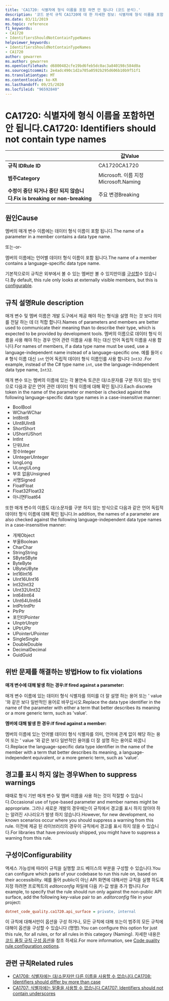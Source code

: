 ```yaml
---
title: 'CA1720: 식별자에 형식 이름을 포함 하면 안 됩니다 (코드 분석).'
description: '코드 분석 규칙 CA1720에 대 한 자세한 정보: 식별자에 형식 이름을 포함 하면 안 됩니다.'
ms.date: 03/11/2019
ms.topic: reference
f1_keywords:
- CA1720
- IdentifiersShouldNotContainTypeNames
helpviewer_keywords:
- IdentifiersShouldNotContainTypeNames
- CA1720
author: gewarren
ms.author: gewarren
ms.openlocfilehash: d6800482cfe19bd6feb5dc0ac3a840198c584d0a
ms.sourcegitcommit: 2e4adc490c1d2a705a0592b295d606b10b9f51f1
ms.translationtype: MT
ms.contentlocale: ko-KR
ms.lasthandoff: 09/25/2020
ms.locfileid: "96592840"
---
```

# <a name="ca1720-identifiers-should-not-contain-type-names"></a><span data-ttu-id="c0289-103">CA1720: 식별자에 형식 이름을 포함하면 안 됩니다.</span><span class="sxs-lookup"><span data-stu-id="c0289-103">CA1720: Identifiers should not contain type names</span></span>

| | <span data-ttu-id="c0289-104">값</span><span class="sxs-lookup"><span data-stu-id="c0289-104">Value</span></span> |
|-|-|
| <span data-ttu-id="c0289-105">**규칙 ID**</span><span class="sxs-lookup"><span data-stu-id="c0289-105">**Rule ID**</span></span> |<span data-ttu-id="c0289-106">CA1720</span><span class="sxs-lookup"><span data-stu-id="c0289-106">CA1720</span></span>|
| <span data-ttu-id="c0289-107">**범주**</span><span class="sxs-lookup"><span data-stu-id="c0289-107">**Category**</span></span> |<span data-ttu-id="c0289-108">Microsoft. 이름 지정</span><span class="sxs-lookup"><span data-stu-id="c0289-108">Microsoft.Naming</span></span>|
| <span data-ttu-id="c0289-109">**수정이 중단 되거나 중단 되지 않습니다.**</span><span class="sxs-lookup"><span data-stu-id="c0289-109">**Fix is breaking or non-breaking**</span></span> |<span data-ttu-id="c0289-110">주요 변경</span><span class="sxs-lookup"><span data-stu-id="c0289-110">Breaking</span></span>|

## <a name="cause"></a><span data-ttu-id="c0289-111">원인</span><span class="sxs-lookup"><span data-stu-id="c0289-111">Cause</span></span>

<span data-ttu-id="c0289-112">멤버의 매개 변수 이름에는 데이터 형식 이름이 포함 됩니다.</span><span class="sxs-lookup"><span data-stu-id="c0289-112">The name of a parameter in a member contains a data type name.</span></span>

<span data-ttu-id="c0289-113">또는</span><span class="sxs-lookup"><span data-stu-id="c0289-113">-or-</span></span>

<span data-ttu-id="c0289-114">멤버의 이름에는 언어별 데이터 형식 이름이 포함 됩니다.</span><span class="sxs-lookup"><span data-stu-id="c0289-114">The name of a member contains a language-specific data type name.</span></span>

<span data-ttu-id="c0289-115">기본적으로이 규칙은 외부에서 볼 수 있는 멤버만 볼 수 있지만이를 [구성할](#configurability)수 있습니다.</span><span class="sxs-lookup"><span data-stu-id="c0289-115">By default, this rule only looks at externally visible members, but this is [configurable](#configurability).</span></span>

## <a name="rule-description"></a><span data-ttu-id="c0289-116">규칙 설명</span><span class="sxs-lookup"><span data-stu-id="c0289-116">Rule description</span></span>

<span data-ttu-id="c0289-117">매개 변수 및 멤버 이름은 개발 도구에서 제공 해야 하는 형식을 설명 하는 것 보다 의미를 전달 하는 데 더 적합 합니다.</span><span class="sxs-lookup"><span data-stu-id="c0289-117">Names of parameters and members are better used to communicate their meaning than to describe their type, which is expected to be provided by development tools.</span></span> <span data-ttu-id="c0289-118">멤버의 이름으로 데이터 형식 이름을 사용 해야 하는 경우 언어 관련 이름을 사용 하는 대신 언어 독립적 이름을 사용 합니다.</span><span class="sxs-lookup"><span data-stu-id="c0289-118">For names of members, if a data type name must be used, use a language-independent name instead of a language-specific one.</span></span> <span data-ttu-id="c0289-119">예를 들어 c # 형식 이름 대신 `int` 언어 독립적 데이터 형식 이름인를 사용 합니다 `Int32` .</span><span class="sxs-lookup"><span data-stu-id="c0289-119">For example, instead of the C# type name `int`, use the language-independent data type name, `Int32`.</span></span>

<span data-ttu-id="c0289-120">매개 변수 또는 멤버의 이름에 있는 각 불연속 토큰은 대/소문자를 구분 하지 않는 방식으로 다음과 같은 언어 관련 데이터 형식 이름에 대해 확인 됩니다.</span><span class="sxs-lookup"><span data-stu-id="c0289-120">Each discrete token in the name of the parameter or member is checked against the following language-specific data type names in a case-insensitive manner:</span></span>

- <span data-ttu-id="c0289-121">Bool</span><span class="sxs-lookup"><span data-stu-id="c0289-121">Bool</span></span>
- <span data-ttu-id="c0289-122">WChar</span><span class="sxs-lookup"><span data-stu-id="c0289-122">WChar</span></span>
- <span data-ttu-id="c0289-123">Int8</span><span class="sxs-lookup"><span data-stu-id="c0289-123">Int8</span></span>
- <span data-ttu-id="c0289-124">UInt8</span><span class="sxs-lookup"><span data-stu-id="c0289-124">UInt8</span></span>
- <span data-ttu-id="c0289-125">Short</span><span class="sxs-lookup"><span data-stu-id="c0289-125">Short</span></span>
- <span data-ttu-id="c0289-126">UShort</span><span class="sxs-lookup"><span data-stu-id="c0289-126">UShort</span></span>
- <span data-ttu-id="c0289-127">Int</span><span class="sxs-lookup"><span data-stu-id="c0289-127">Int</span></span>
- <span data-ttu-id="c0289-128">단위</span><span class="sxs-lookup"><span data-stu-id="c0289-128">UInt</span></span>
- <span data-ttu-id="c0289-129">정수</span><span class="sxs-lookup"><span data-stu-id="c0289-129">Integer</span></span>
- <span data-ttu-id="c0289-130">UInteger</span><span class="sxs-lookup"><span data-stu-id="c0289-130">UInteger</span></span>
- <span data-ttu-id="c0289-131">long</span><span class="sxs-lookup"><span data-stu-id="c0289-131">Long</span></span>
- <span data-ttu-id="c0289-132">ULong</span><span class="sxs-lookup"><span data-stu-id="c0289-132">ULong</span></span>
- <span data-ttu-id="c0289-133">부호 없음</span><span class="sxs-lookup"><span data-stu-id="c0289-133">Unsigned</span></span>
- <span data-ttu-id="c0289-134">서명</span><span class="sxs-lookup"><span data-stu-id="c0289-134">Signed</span></span>
- <span data-ttu-id="c0289-135">Float</span><span class="sxs-lookup"><span data-stu-id="c0289-135">Float</span></span>
- <span data-ttu-id="c0289-136">Float32</span><span class="sxs-lookup"><span data-stu-id="c0289-136">Float32</span></span>
- <span data-ttu-id="c0289-137">아니면</span><span class="sxs-lookup"><span data-stu-id="c0289-137">Float64</span></span>

<span data-ttu-id="c0289-138">또한 매개 변수의 이름도 대/소문자를 구분 하지 않는 방식으로 다음과 같은 언어 독립적 데이터 형식 이름에 대해 확인 됩니다.</span><span class="sxs-lookup"><span data-stu-id="c0289-138">In addition, the names of a parameter are also checked against the following language-independent data type names in a case-insensitive manner:</span></span>

- <span data-ttu-id="c0289-139">개체</span><span class="sxs-lookup"><span data-stu-id="c0289-139">Object</span></span>
- <span data-ttu-id="c0289-140">부울</span><span class="sxs-lookup"><span data-stu-id="c0289-140">Boolean</span></span>
- <span data-ttu-id="c0289-141">Char</span><span class="sxs-lookup"><span data-stu-id="c0289-141">Char</span></span>
- <span data-ttu-id="c0289-142">String</span><span class="sxs-lookup"><span data-stu-id="c0289-142">String</span></span>
- <span data-ttu-id="c0289-143">SByte</span><span class="sxs-lookup"><span data-stu-id="c0289-143">SByte</span></span>
- <span data-ttu-id="c0289-144">Byte</span><span class="sxs-lookup"><span data-stu-id="c0289-144">Byte</span></span>
- <span data-ttu-id="c0289-145">UByte</span><span class="sxs-lookup"><span data-stu-id="c0289-145">UByte</span></span>
- <span data-ttu-id="c0289-146">Int16</span><span class="sxs-lookup"><span data-stu-id="c0289-146">Int16</span></span>
- <span data-ttu-id="c0289-147">UInt16</span><span class="sxs-lookup"><span data-stu-id="c0289-147">UInt16</span></span>
- <span data-ttu-id="c0289-148">Int32</span><span class="sxs-lookup"><span data-stu-id="c0289-148">Int32</span></span>
- <span data-ttu-id="c0289-149">UInt32</span><span class="sxs-lookup"><span data-stu-id="c0289-149">UInt32</span></span>
- <span data-ttu-id="c0289-150">Int64</span><span class="sxs-lookup"><span data-stu-id="c0289-150">Int64</span></span>
- <span data-ttu-id="c0289-151">UInt64</span><span class="sxs-lookup"><span data-stu-id="c0289-151">UInt64</span></span>
- <span data-ttu-id="c0289-152">IntPtr</span><span class="sxs-lookup"><span data-stu-id="c0289-152">IntPtr</span></span>
- <span data-ttu-id="c0289-153">Ptr</span><span class="sxs-lookup"><span data-stu-id="c0289-153">Ptr</span></span>
- <span data-ttu-id="c0289-154">포인터</span><span class="sxs-lookup"><span data-stu-id="c0289-154">Pointer</span></span>
- <span data-ttu-id="c0289-155">UInptr</span><span class="sxs-lookup"><span data-stu-id="c0289-155">UInptr</span></span>
- <span data-ttu-id="c0289-156">UPtr</span><span class="sxs-lookup"><span data-stu-id="c0289-156">UPtr</span></span>
- <span data-ttu-id="c0289-157">UPointer</span><span class="sxs-lookup"><span data-stu-id="c0289-157">UPointer</span></span>
- <span data-ttu-id="c0289-158">Single</span><span class="sxs-lookup"><span data-stu-id="c0289-158">Single</span></span>
- <span data-ttu-id="c0289-159">Double</span><span class="sxs-lookup"><span data-stu-id="c0289-159">Double</span></span>
- <span data-ttu-id="c0289-160">Decimal</span><span class="sxs-lookup"><span data-stu-id="c0289-160">Decimal</span></span>
- <span data-ttu-id="c0289-161">Guid</span><span class="sxs-lookup"><span data-stu-id="c0289-161">Guid</span></span>

## <a name="how-to-fix-violations"></a><span data-ttu-id="c0289-162">위반 문제를 해결하는 방법</span><span class="sxs-lookup"><span data-stu-id="c0289-162">How to fix violations</span></span>

<span data-ttu-id="c0289-163">**매개 변수에 대해 발생 하는 경우:**</span><span class="sxs-lookup"><span data-stu-id="c0289-163">**If fired against a parameter:**</span></span>

<span data-ttu-id="c0289-164">매개 변수 이름에 있는 데이터 형식 식별자를 의미를 더 잘 설명 하는 용어 또는 ' value '와 같은 보다 일반적인 용어로 바꾸십시오.</span><span class="sxs-lookup"><span data-stu-id="c0289-164">Replace the data type identifier in the name of the parameter with either a term that better describes its meaning or a more generic term, such as 'value'.</span></span>

<span data-ttu-id="c0289-165">**멤버에 대해 발생 한 경우:**</span><span class="sxs-lookup"><span data-stu-id="c0289-165">**If fired against a member:**</span></span>

<span data-ttu-id="c0289-166">멤버의 이름에 있는 언어별 데이터 형식 식별자를 의미, 언어에 관계 없이 해당 하는 용어 또는 ' value '와 같은 보다 일반적인 용어를 더 잘 설명 하는 용어로 바꿉니다.</span><span class="sxs-lookup"><span data-stu-id="c0289-166">Replace the language-specific data type identifier in the name of the member with a term that better describes its meaning, a language-independent equivalent, or a more generic term, such as 'value'.</span></span>

## <a name="when-to-suppress-warnings"></a><span data-ttu-id="c0289-167">경고를 표시 하지 않는 경우</span><span class="sxs-lookup"><span data-stu-id="c0289-167">When to suppress warnings</span></span>

<span data-ttu-id="c0289-168">때때로 형식 기반 매개 변수 및 멤버 이름을 사용 하는 것이 적절할 수 있습니다.</span><span class="sxs-lookup"><span data-stu-id="c0289-168">Occasional use of type-based parameter and member names might be appropriate.</span></span> <span data-ttu-id="c0289-169">그러나 새로운 개발의 경우에는이 규칙에서 경고를 표시 하지 않아야 하는 알려진 시나리오가 발생 하지 않습니다.</span><span class="sxs-lookup"><span data-stu-id="c0289-169">However, for new development, no known scenarios occur where you should suppress a warning from this rule.</span></span> <span data-ttu-id="c0289-170">이전에 제공 된 라이브러리의 경우이 규칙에서 경고를 표시 하지 않을 수 있습니다.</span><span class="sxs-lookup"><span data-stu-id="c0289-170">For libraries that have previously shipped, you might have to suppress a warning from this rule.</span></span>

## <a name="configurability"></a><span data-ttu-id="c0289-171">구성이</span><span class="sxs-lookup"><span data-stu-id="c0289-171">Configurability</span></span>

<span data-ttu-id="c0289-172">액세스 가능성에 따라이 규칙을 실행할 코드 베이스의 부분을 구성할 수 있습니다.</span><span class="sxs-lookup"><span data-stu-id="c0289-172">You can configure which parts of your codebase to run this rule on, based on their accessibility.</span></span> <span data-ttu-id="c0289-173">예를 들어 public이 아닌 API 화면에 대해서만 규칙을 실행 하도록 지정 하려면 프로젝트의 *editorconfig* 파일에 다음 키-값 쌍을 추가 합니다.</span><span class="sxs-lookup"><span data-stu-id="c0289-173">For example, to specify that the rule should run only against the non-public API surface, add the following key-value pair to an *.editorconfig* file in your project:</span></span>

```ini
dotnet_code_quality.ca1720.api_surface = private, internal
```

<span data-ttu-id="c0289-174">이 규칙에 대해서만이 옵션을 구성 하거나, 모든 규칙에 대해 또는이 범주의 모든 규칙에 대해이 옵션을 구성할 수 있습니다 (명명).</span><span class="sxs-lookup"><span data-stu-id="c0289-174">You can configure this option for just this rule, for all rules, or for all rules in this category (Naming).</span></span> <span data-ttu-id="c0289-175">자세한 내용은 [코드 품질 규칙 구성 옵션](../code-quality-rule-options.md)을 참조 하세요.</span><span class="sxs-lookup"><span data-stu-id="c0289-175">For more information, see [Code quality rule configuration options](../code-quality-rule-options.md).</span></span>

## <a name="related-rules"></a><span data-ttu-id="c0289-176">관련 규칙</span><span class="sxs-lookup"><span data-stu-id="c0289-176">Related rules</span></span>

- [<span data-ttu-id="c0289-177">CA1708: 식별자에는 대/소문자만 다른 이름을 사용할 수 없습니다.</span><span class="sxs-lookup"><span data-stu-id="c0289-177">CA1708: Identifiers should differ by more than case</span></span>](ca1708.md)
- [<span data-ttu-id="c0289-178">CA1707: 식별자에는 밑줄을 사용할 수 없습니다.</span><span class="sxs-lookup"><span data-stu-id="c0289-178">CA1707: Identifiers should not contain underscores</span></span>](ca1707.md)
